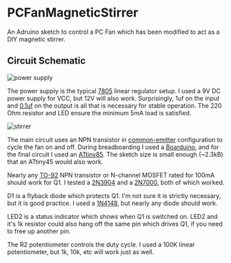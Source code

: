 PCFanMagneticStirrer
====================

An Adruino sketch to control a PC Fan which has been modified to act as a DIY magnetic stirrer.


Circuit Schematic
-----------------


![power supply](http://i.imgur.com/gUMD7M1.png "")

The power supply is the typical [7805](https://www.sparkfun.com/products/107) linear regulator setup.  I used a 9V DC power supply for VCC, but 12V will also work.  Surprisingly, 1uf on the input and [0.1uf](https://www.sparkfun.com/products/8375) on the output is all that is necessary for stable operation.  The 220 Ohm resistor and LED ensure the minimum 5mA load is satisfied.


![stirrer](http://i.imgur.com/Sf7x89c.png "")

The main circuit uses an NPN transistor in [common-emitter](http://en.wikipedia.org/wiki/Common_emitter) configuration to cycle the fan on and off.  During breadboarding I used a [Boarduino](http://learn.adafruit.com/boarduino-kits), and for the final circuit I used an [ATtiny85](https://www.sparkfun.com/products/9378).  The sketch size is small enough (~2.3kB) that an ATtiny45 would also work.

Nearly any [TO-92](http://en.wikipedia.org/wiki/TO-92) NPN transistor or N-channel MOSFET rated for 100mA should work for Q1.  I tested a [2N3904](https://www.sparkfun.com/products/521) and a [2N7000](http://en.wikipedia.org/wiki/2N7000), both of which worked.

D1 is a flyback diode which protects Q1.  I'm not sure it is strictly necessary, but it is good practice.  I used a [1N4148](https://www.sparkfun.com/products/8588), but nearly any diode should work.

LED2 is a status indicator which shows when Q1 is switched on.  LED2 and it's 1k resistor could also hang off the same pin which drives Q1, if you need to free up another pin.

The R2 potentiometer controls the duty cycle.  I used a 100K linear potentiometer, but 1k, 10k, etc will work just as well.
